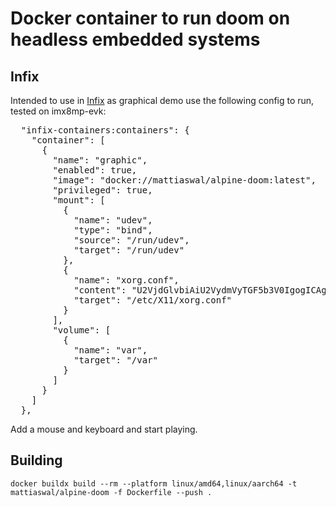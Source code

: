 # Docker container to run doom on headless embedded systems
## Infix
Intended to use in [Infix](https://github.com/kernelkit/infix) as
graphical demo use the following config to run, tested on imx8mp-evk:
<pre>
  "infix-containers:containers": {
    "container": [
      {
        "name": "graphic",
        "enabled": true,
        "image": "docker://mattiaswal/alpine-doom:latest",
        "privileged": true,
        "mount": [
          {
            "name": "udev",
            "type": "bind",
            "source": "/run/udev",
            "target": "/run/udev"
          },
          {
            "name": "xorg.conf",
            "content": "U2VjdGlvbiAiU2VydmVyTGF5b3V0IgogICAgSWRlbnRpZmllciAiRGVmYXVsdExheW91dCIKICAgIFNjcmVlbiAwICJTY3JlZW4wIiAwIDAKRW5kU2VjdGlvbgpTZWN0aW9uICJEZXZpY2UiCiAgICBJZGVudGlmaWVyICJpTVggTENEIgogICAgRHJpdmVyICJtb2Rlc2V0dGluZyIKICAgIEJ1c0lEICJwbGF0Zm9ybTozMmZjNjAwMC5kaXNwbGF5LWNvbnRyb2xsZXIiCiAgICBPcHRpb24gImttc2RldiIgIi9kZXYvZHJpL2NhcmQxIgpFbmRTZWN0aW9uCgpTZWN0aW9uICJTY3JlZW4iCiAgICBJZGVudGlmaWVyICJTY3JlZW4wIgogICAgRGV2aWNlICJpTVggTENEIgogICAgRGVmYXVsdERlcHRoIDI0CkVuZFNlY3Rpb24KCg==",
            "target": "/etc/X11/xorg.conf"
          }
        ],
        "volume": [
          {
            "name": "var",
            "target": "/var"
          }
        ]
      }
    ]
  },
</pre>
Add a mouse and keyboard and start playing.

## Building

`docker buildx build --rm --platform linux/amd64,linux/aarch64 -t mattiaswal/alpine-doom -f Dockerfile --push .`
